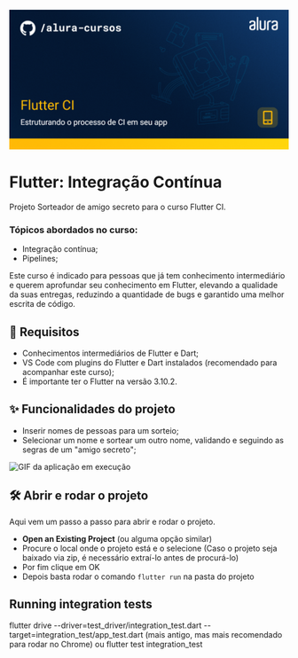 ![Mobile-Flutter: Flutter CI](capa.png)

# Flutter: Integração Contínua

Projeto Sorteador de amigo secreto para o curso Flutter CI.

### Tópicos abordados no curso:

- Integração contínua;
- Pipelines;

Este curso é indicado para pessoas que já tem conhecimento intermediário e querem aprofundar seu conhecimento em Flutter, elevando a qualidade da suas entregas, reduzindo a quantidade de bugs e garantido uma melhor escrita de código.

## 📑 Requisitos

- Conhecimentos intermediários de Flutter e Dart;
- VS Code com plugins do Flutter e Dart instalados (recomendado para acompanhar este curso);
- É importante ter o Flutter na versão 3.10.2.

## ✨ Funcionalidades do projeto

- Inserir nomes de pessoas para um sorteio;
- Selecionar um nome e sortear um outro nome, validando e seguindo as segras de um "amigo secreto";

![GIF da aplicação em execução](sorteador.gif)

## 🛠️ Abrir e rodar o projeto

Aqui vem um passo a passo para abrir e rodar o projeto.

- **Open an Existing Project** (ou alguma opção similar)
- Procure o local onde o projeto está e o selecione (Caso o projeto seja baixado via zip, é necessário extraí-lo antes de procurá-lo)
- Por fim clique em OK
- Depois basta rodar o comando `flutter run` na pasta do projeto

## Running integration tests 

flutter drive --driver=test_driver/integration_test.dart --target=integration_test/app_test.dart (mais antigo, mas mais recomendado para rodar no Chrome)
ou 
flutter test integration_test
